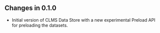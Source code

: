 ## Changes in 0.1.0

* Initial version of CLMS Data Store with a new experimental Preload API for
  preloading the datasets.